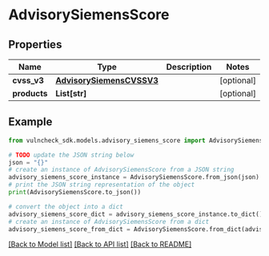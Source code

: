 # AdvisorySiemensScore


## Properties

Name | Type | Description | Notes
------------ | ------------- | ------------- | -------------
**cvss_v3** | [**AdvisorySiemensCVSSV3**](AdvisorySiemensCVSSV3.md) |  | [optional] 
**products** | **List[str]** |  | [optional] 

## Example

```python
from vulncheck_sdk.models.advisory_siemens_score import AdvisorySiemensScore

# TODO update the JSON string below
json = "{}"
# create an instance of AdvisorySiemensScore from a JSON string
advisory_siemens_score_instance = AdvisorySiemensScore.from_json(json)
# print the JSON string representation of the object
print(AdvisorySiemensScore.to_json())

# convert the object into a dict
advisory_siemens_score_dict = advisory_siemens_score_instance.to_dict()
# create an instance of AdvisorySiemensScore from a dict
advisory_siemens_score_from_dict = AdvisorySiemensScore.from_dict(advisory_siemens_score_dict)
```
[[Back to Model list]](../README.md#documentation-for-models) [[Back to API list]](../README.md#documentation-for-api-endpoints) [[Back to README]](../README.md)


